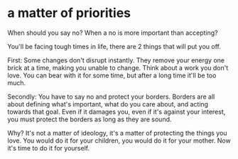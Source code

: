 
# a matter of priorities

When should you say no? When a no is more important than accepting?

You'll be facing tough times in life, there are 2 things that will put you off.

First: Some changes don't disrupt instantly. They remove your energy one brick at a time, making you unable to change.
Think about a work you don't love. You can bear with it for some time, but after a long time it'll be too much.

Secondly: You have to say no and protect your borders.
Borders are all about defining what's important, what do you care about, and acting towards that goal.
Even if it damages you, even if it's against your interest, you must protect the borders as long as they are sound.

Why? It's not a matter of ideology, it's a matter of protecting the things you love.
You would do it for your children, you would do it for your mother.
Now it's time to do it for yourself.
